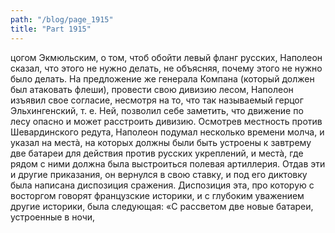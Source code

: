 ```yaml
---
path: "/blog/page_1915"
title: "Part 1915"
---
```


цогом Экмюльским, о том, чтоб обойти левый фланг русских, Наполеон сказал, что этого не нужно делать, не объясняя, почему этого не нужно было делать. На предложение же генерала Компана (который должен был атаковать флеши), провести свою дивизию лесом, Наполеон изъявил свое согласие, несмотря на то, что так называемый герцог Эльхингенский, т. е. Ней, позволил себе заметить, что движение по лесу опасно и может расстроить дивизию.
Осмотрев местность против Шевардинского редута, Наполеон подумал несколько времени молча, и указал на местà, на которых должны были быть устроены к завтрему две батареи для действия против русских укреплений, и местà, где рядом с ними должна была выстроиться полевая артиллерия.
Отдав эти и другие приказания, он вернулся в свою ставку, и под его диктовку была написана диспозиция сражения.
Диспозиция эта, про которую с восторгом говорят французские историки, и с глубоким уважением другие историки, была следующая:
«С рассветом две новые батареи, устроенные в ночи, 
